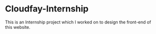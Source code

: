 # Cloudfay-Internship
This is an Internship project which I worked on to design the front-end of this website.
